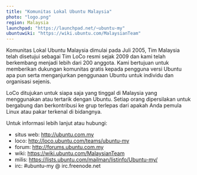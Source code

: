 ```yaml
---
title: "Komunitas Lokal Ubuntu Malaysia"
photo: "logo.png"
region: Malaysia
launchpad: "https://launchpad.net/~ubuntu-my"
ubuntuwiki: "https://wiki.ubuntu.com/MalaysianTeam"
---
```


Komunitas Lokal Ubuntu Malaysia dimulai pada Juli 2005, Tim Malaysia telah disetujui sebagai Tim LoCo resmi sejak 2009 dan kami telah berkembang menjadi lebih dari 200 anggota. Kami bertujuan untuk memberikan dukungan komunitas gratis kepada pengguna versi Ubuntu apa pun serta menganjurkan penggunaan Ubuntu untuk individu dan organisasi sejenis.

LoCo ditujukan untuk siapa saja yang tinggal di Malaysia yang menggunakan atau tertarik dengan Ubuntu. Setiap orang dipersilakan untuk bergabung dan berkontribusi ke grup terlepas dari apakah Anda pemula Linux atau pakar terkenal di bidangnya.

Untuk informasi lebih lanjut atau hubungi:
- situs web: http://ubuntu.com.my
- loco: http://loco.ubuntu.com/teams/ubuntu-my
- forum: http://forums.ubuntu.com.my
- wiki: https://wiki.ubuntu.com/MalaysianTeam
- milis: https://lists.ubuntu.com/mailman/listinfo/Ubuntu-my/
- irc: #ubuntu-my @ irc.freenode.net